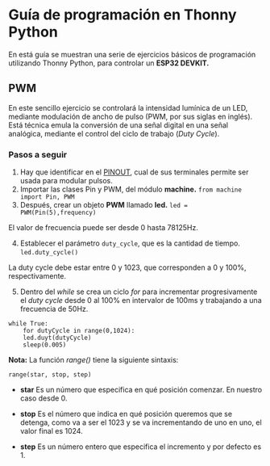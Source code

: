 # Guía de programación en Thonny Python

En está guía se muestran una serie de ejercicios básicos de programación utilizando Thonny Python, para controlar un **ESP32 DEVKIT.**

## PWM

En este sencillo ejercicio se controlará la intensidad lumínica de un LED, mediante modulación de ancho de pulso (PWM, por sus siglas en inglés). Está técnica emula la conversión de una señal digital en una señal analógica, mediante el control del ciclo de trabajo (*Duty Cycle*).

### Pasos a seguir

1. Hay que identificar en el [PINOUT](https://i1.wp.com/randomnerdtutorials.com/wp-content/uploads/2018/08/ESP32-DOIT-DEVKIT-V1-Board-Pinout-30-GPIOs-Copy.png?w=966&ssl=1), cual de sus terminales permite ser usada para modular pulsos.
2. Importar las clases Pin y PWM, del módulo **machine.**
`from machine import Pin, PWM`
3. Después, crear un objeto **PWM** llamado **led.**
`led = PWM(Pin(5),frequency)`

El valor de frecuencia puede ser desde 0 hasta 78125Hz.

4. Establecer el parámetro `duty_cycle`, que es la cantidad de tiempo.
`led.duty_cycle()`

La duty cycle debe estar entre 0 y 1023, que corresponden a 0 y 100%, respectivamente.

5. Dentro del *while* se crea un ciclo *for* para incrementar progresivamente el *duty cycle* desde 0 al 100% en intervalor de 100ms y trabajando a una frecuencia de 50Hz.

```
while True:
    for dutyCycle in range(0,1024):
    led.duyt(dutyCycle)
    sleep(0.005)
```
**Nota:**
La función *range()* tiene la siguiente sintaxis:

```
range(star, stop, step)
```
* **star** Es un número que especifica en qué posición comenzar. En nuestro caso desde 0.

* **stop** Es el número que indica en qué posición queremos que se detenga, como va a ser el 1023 y se va incrementando de uno en uno, el valor final es 1024.

* **step** Es un número entero que especifica el incremento y por defecto es 1.

